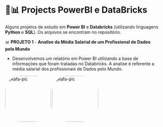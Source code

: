# 🚀📊 Projects PowerBI e DataBricks 
Alguns projetos de estudo em **Power BI** e **Databricks** (utilizando linguagens **Python** e **SQL**). Os arquivos se encontram no repositório. 

📊 **PROJETO 1** - **Analise da Média Salarial de um Profissional de Dados pelo Mundo**
 - Desenvolvemos um relatório em Power BI utilizando a base de informações que foram tratadas no Databricks. A analise é referente a média salarial dos profissionais de Dados pelo Mundo.

<img align="center" alt="Rafa-pic" height="150" style="border-radius:50px;" src="https://cdn.discordapp.com/attachments/685641595428536322/1027194420543639604/dash1.jpg">  <img align="center" alt="Rafa-pic" height="150" style="border-radius:50px;" src="https://cdn.discordapp.com/attachments/685641595428536322/1027194420837224529/dash2.jpg">
</div> 
